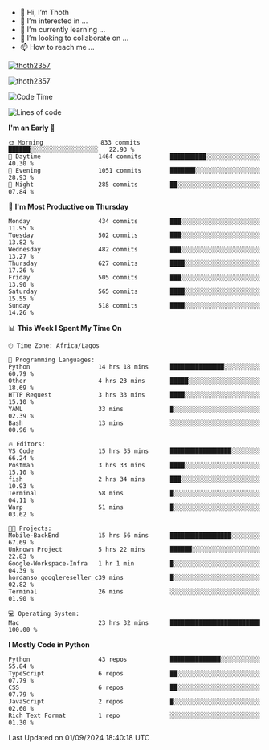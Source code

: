 <!---
thoth2357/thoth2357 is a ✨ special ✨ repository because its `README.md` (this file) appears on your GitHub profile.
You can click the Preview link to take a look at your changes.
--->

- 👋 Hi, I’m Thoth
- 👀 I’m interested in ...
- 🌱 I’m currently learning ...
- 💞️ I’m looking to collaborate on ...
- 📫 How to reach me ...


<p align="left"> <a href="https://github.com/ryo-ma/github-profile-trophy"><img src="https://github-profile-trophy.vercel.app/?username=thoth2357&theme=gruvbox&no-bg=true&no-frame=false&title=MultiLanguage,Commits,Repositories,Stars,Followers,PullRequest,Reviews,Issues" alt="thoth2357" /></a> </p>

<p align="left"> <img src="https://komarev.com/ghpvc/?username=thoth2357&label=Profile%20views&color=0e75b6&style=flat" alt="thoth2357" /> </p>

<!--START_SECTION:waka-->
![Code Time](http://img.shields.io/badge/Code%20Time-3%2C248%20hrs%2014%20mins-blue)

![Lines of code](https://img.shields.io/badge/From%20Hello%20World%20I%27ve%20Written-30.5%20million%20lines%20of%20code-blue)

**I'm an Early 🐤** 

```text
🌞 Morning                833 commits         ██████░░░░░░░░░░░░░░░░░░░   22.93 % 
🌆 Daytime                1464 commits        ██████████░░░░░░░░░░░░░░░   40.30 % 
🌃 Evening                1051 commits        ███████░░░░░░░░░░░░░░░░░░   28.93 % 
🌙 Night                  285 commits         ██░░░░░░░░░░░░░░░░░░░░░░░   07.84 % 
```
📅 **I'm Most Productive on Thursday** 

```text
Monday                   434 commits         ███░░░░░░░░░░░░░░░░░░░░░░   11.95 % 
Tuesday                  502 commits         ███░░░░░░░░░░░░░░░░░░░░░░   13.82 % 
Wednesday                482 commits         ███░░░░░░░░░░░░░░░░░░░░░░   13.27 % 
Thursday                 627 commits         ████░░░░░░░░░░░░░░░░░░░░░   17.26 % 
Friday                   505 commits         ███░░░░░░░░░░░░░░░░░░░░░░   13.90 % 
Saturday                 565 commits         ████░░░░░░░░░░░░░░░░░░░░░   15.55 % 
Sunday                   518 commits         ████░░░░░░░░░░░░░░░░░░░░░   14.26 % 
```


📊 **This Week I Spent My Time On** 

```text
🕑︎ Time Zone: Africa/Lagos

💬 Programming Languages: 
Python                   14 hrs 18 mins      ███████████████░░░░░░░░░░   60.79 % 
Other                    4 hrs 23 mins       █████░░░░░░░░░░░░░░░░░░░░   18.69 % 
HTTP Request             3 hrs 33 mins       ████░░░░░░░░░░░░░░░░░░░░░   15.10 % 
YAML                     33 mins             █░░░░░░░░░░░░░░░░░░░░░░░░   02.39 % 
Bash                     13 mins             ░░░░░░░░░░░░░░░░░░░░░░░░░   00.96 % 

🔥 Editors: 
VS Code                  15 hrs 35 mins      █████████████████░░░░░░░░   66.24 % 
Postman                  3 hrs 33 mins       ████░░░░░░░░░░░░░░░░░░░░░   15.10 % 
fish                     2 hrs 34 mins       ███░░░░░░░░░░░░░░░░░░░░░░   10.93 % 
Terminal                 58 mins             █░░░░░░░░░░░░░░░░░░░░░░░░   04.11 % 
Warp                     51 mins             █░░░░░░░░░░░░░░░░░░░░░░░░   03.62 % 

🐱‍💻 Projects: 
Mobile-BackEnd           15 hrs 56 mins      █████████████████░░░░░░░░   67.69 % 
Unknown Project          5 hrs 22 mins       ██████░░░░░░░░░░░░░░░░░░░   22.83 % 
Google-Workspace-Infra   1 hr 1 min          █░░░░░░░░░░░░░░░░░░░░░░░░   04.39 % 
hordanso_googlereseller_c39 mins             █░░░░░░░░░░░░░░░░░░░░░░░░   02.82 % 
Terminal                 26 mins             ░░░░░░░░░░░░░░░░░░░░░░░░░   01.90 % 

💻 Operating System: 
Mac                      23 hrs 32 mins      █████████████████████████   100.00 % 
```

**I Mostly Code in Python** 

```text
Python                   43 repos            ██████████████░░░░░░░░░░░   55.84 % 
TypeScript               6 repos             ██░░░░░░░░░░░░░░░░░░░░░░░   07.79 % 
CSS                      6 repos             ██░░░░░░░░░░░░░░░░░░░░░░░   07.79 % 
JavaScript               2 repos             █░░░░░░░░░░░░░░░░░░░░░░░░   02.60 % 
Rich Text Format         1 repo              ░░░░░░░░░░░░░░░░░░░░░░░░░   01.30 % 
```




 Last Updated on 01/09/2024 18:40:18 UTC
<!--END_SECTION:waka-->
<!--![](http://github-profile-summary-cards.vercel.app/api/cards/profile-details?username=thoth2357&theme=2077)

![](http://github-profile-summary-cards.vercel.app/api/cards/stats?username=thoth2357&theme=2077)![](http://github-profile-summary-cards.vercel.app/api/cards/productive-time?username=thoth2357&theme=2077&utcOffset=8) -->
